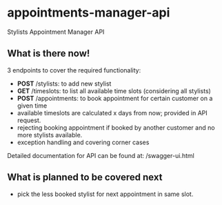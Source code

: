 # appointments-manager-api
Stylists Appointment Manager API

## What is there now!
3 endpoints to cover the required functionality:
- **POST** /stylists: to add new stylist
- **GET** /timeslots: to list all available time slots (considering all stylists)
- **POST** /appointments: to book appointment for certain customer on a given time
- available timeslots are calculated x days from now; provided in API request.
- rejecting booking appointment if booked by another customer and no more stylists available.
- exception handling and covering corner cases

Detailed documentation for API can be found at: /swagger-ui.html

## What is planned to be covered next
- pick the less booked stylist for next appointment in same slot.
